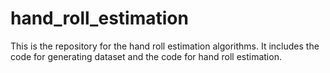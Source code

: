 # hand_roll_estimation
This is the repository for the hand roll estimation algorithms. It includes the code for generating dataset and the code for hand roll estimation.
